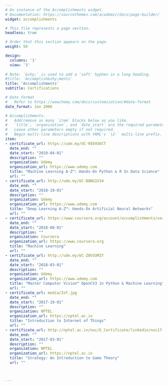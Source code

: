 ```yaml
---
# An instance of the Accomplishments widget.
# Documentation: https://sourcethemes.com/academic/docs/page-builder/
widget: accomplishments

# This file represents a page section.
headless: true

# Order that this section appears on the page.
weight: 50

design:
  columns: '1'
  view: '3'
  
# Note: `&shy;` is used to add a 'soft' hyphen in a long heading.
#title: 'Accomplish&shy;ments'
title: 'Accomplishments'
subtitle: Certifications

# Date format
#   Refer to https://wowchemy.com/docs/customization/#date-format
date_format: Jan 2006

# Accomplishments.
#   Add/remove as many `item` blocks below as you like.
#   `title`, `organization`, and `date_start` are the required parameters.
#   Leave other parameters empty if not required.
#   Begin multi-line descriptions with YAML's `|2-` multi-line prefix.
item:
- certificate_url: https://ude.my/UC-95EH36CT
  date_end: ""
  date_start: "2019-04-01"
  description: ""
  organization: Udemy
  organization_url: https://www.udemy.com
  title: "Machine Learning A-Z™: Hands-On Python & R In Data Science"
  url: ""
- certificate_url: http://ude.my/UC-BQNG1V34
  date_end: ""
  date_start: "2018-10-01"
  description: ""
  organization: Udemy
  organization_url: https://www.udemy.com
  title: "Deep Learning A-Z™: Hands-On Artificial Neural Networks"
  url: ""
- certificate_url: https://www.coursera.org/account/accomplishments/verify/K59XNAZRU6X3
  date_end: ""
  date_start: "2018-08-01"
  description: ""
  organization: Coursera
  organization_url: https://www.coursera.org
  title: "Machine Learning"
  url: ""
- certificate_url: http://ude.my/UC-Z0VSUMZY
  date_end: ""
  date_start: "2018-03-01"
  description: ""
  organization: Udemy
  organization_url: https://www.udemy.com
  title: "Master Computer Vision™ OpenCV3 in Python & Machine Learning"
  url: "" 
- certificate_url: media/IoT.jpg
  date_end: ""
  date_start: "2017-10-01"
  description: ""
  organization: NPTEL
  organization_url: https://nptel.ac.in
  title: "Introduction to Internet of Things"
  url: ""  
- certificate_url: http://nptel.ac.in/noc/E_Certificate/linkedin/noc17-mg11/NPTEL17MG1126540348FN.jpg
  date_end: ""
  date_start: "2017-03-01"
  description: ""
  organization: NPTEL
  organization_url: https://nptel.ac.in
  title: "Strategy: An Introduction to Game Theory"
  url: ""  



---
```

